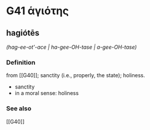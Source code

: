 # G41 ἁγιότης

## hagiótēs

_(hag-ee-ot'-ace | ha-gee-OH-tase | a-gee-OH-tase)_

### Definition

from [[G40]]; sanctity (i.e., properly, the state); holiness.

- sanctity
- in a moral sense: holiness

### See also

[[G40]]

